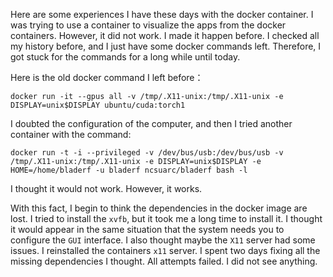 
Here are some experiences I have these days with the docker container. I was trying to use a container to visualize the apps from the docker containers. 
However, it did not work. I made it happen before. I checked all my history before, and I just have some docker commands left. Therefore, I got stuck for 
the commands for a long while until today. 


Here is the old docker command I left before： 
```
docker run -it --gpus all -v /tmp/.X11-unix:/tmp/.X11-unix -e DISPLAY=unix$DISPLAY ubuntu/cuda:torch1
```
I doubted the configuration of the computer, and then I tried another container with the command: 
```
docker run -t -i --privileged -v /dev/bus/usb:/dev/bus/usb -v /tmp/.X11-unix:/tmp/.X11-unix -e DISPLAY=unix$DISPLAY -e HOME=/home/bladerf -u bladerf ncsuarc/bladerf bash -l
```

I thought it would not work. However, it works. 



With this fact, I begin to think the dependencies in the docker image are lost. I tried to install the `xvfb`, but it took me a long time to install it. I thought it would appear in the same situation that the system needs you to configure the `GUI` interface. I also thought maybe the `X11` server had some issues. I reinstalled the containers `x11` server. I spent two days fixing all the missing dependencies I thought. All attempts failed. I did not see anything. 

